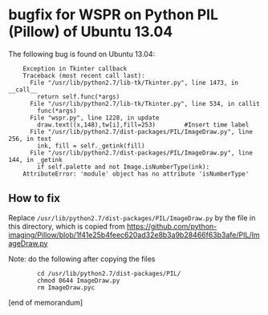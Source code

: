 # bugfix for WSPR on Python PIL (Pillow) of Ubuntu 13.04

The following bug is found on Ubuntu 13.04:

        Exception in Tkinter callback
        Traceback (most recent call last):
          File "/usr/lib/python2.7/lib-tk/Tkinter.py", line 1473, in __call__
            return self.func(*args)
          File "/usr/lib/python2.7/lib-tk/Tkinter.py", line 534, in callit
            func(*args)
          File "wspr.py", line 1228, in update
            draw.text((x,148),tw[i],fill=253)        #Insert time label
          File "/usr/lib/python2.7/dist-packages/PIL/ImageDraw.py", line 256, in text
            ink, fill = self._getink(fill)
          File "/usr/lib/python2.7/dist-packages/PIL/ImageDraw.py", line 144, in _getink
            if self.palette and not Image.isNumberType(ink):
        AttributeError: 'module' object has no attribute 'isNumberType'
        
## How to fix

Replace `/usr/lib/python2.7/dist-packages/PIL/ImageDraw.py` by the file in this directory, which is copied from <https://github.com/python-imaging/Pillow/blob/1f41e25b4feec620ad32e8b3a9b28466f63b3afe/PIL/ImageDraw.py>

Note: do the following after copying the files

            cd /usr/lib/python2.7/dist-packages/PIL/
            chmod 0644 ImageDraw.py
            rm ImageDraw.pyc
        
[end of memorandum]
